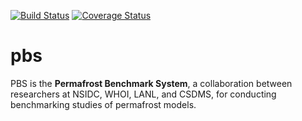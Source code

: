 [![Build Status](https://travis-ci.org/permamodel/pbs.svg?branch=master)](https://travis-ci.org/permamodel/pbs)
[![Coverage Status](https://coveralls.io/repos/permamodel/pbs/badge.svg?branch=master)](https://coveralls.io/r/permamodel/pbs?branch=master)

# pbs

PBS is the **Permafrost Benchmark System**,
a collaboration between researchers at
NSIDC, WHOI, LANL, and CSDMS,
for conducting benchmarking studies
of permafrost models.
